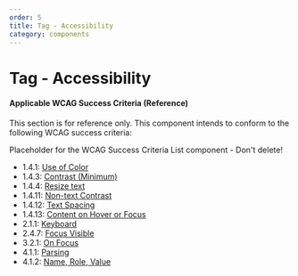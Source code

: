 ```yaml
---
order: 5
title: Tag - Accessibility
category: components
---
```


# Tag - Accessibility

#### Applicable WCAG Success Criteria (Reference)

This section is for reference only. This component intends to conform to the following WCAG success criteria:

<dummy-wcag-success-criteria-list data-list="1.4.1|1.4.3|1.4.4|1.4.11|1.4.12|1.4.13|2.1.1|2.4.7|3.2.1|4.1.1|4.1.2">Placeholder for the WCAG Success Criteria List component - Don't delete!</dummy-wcag-success-criteria-list>

*   1.4.1: [Use of Color](https://www.w3.org/WAI/WCAG21/Understanding/use-of-color.html)
*   1.4.3: [Contrast (Minimum)](https://www.w3.org/WAI/WCAG21/Understanding/contrast-minimum.html)
*   1.4.4: [Resize text](https://www.w3.org/WAI/WCAG21/Understanding/resize-text.html)
*   1.4.11: [Non-text Contrast](https://www.w3.org/WAI/WCAG21/Understanding/non-text-contrast.html)
*   1.4.12: [Text Spacing](https://www.w3.org/WAI/WCAG21/Understanding/text-spacing.html)
*   1.4.13: [Content on Hover or Focus](https://www.w3.org/WAI/WCAG21/Understanding/content-on-hover-or-focus.html)
*   2.1.1: [Keyboard](https://www.w3.org/WAI/WCAG21/Understanding/keyboard.html)
*   2.4.7: [Focus Visible](https://www.w3.org/WAI/WCAG21/Understanding/focus-visible.html)
*   3.2.1: [On Focus](https://www.w3.org/WAI/WCAG21/Understanding/on-focus.html)
*   4.1.1: [Parsing](https://www.w3.org/WAI/WCAG21/Understanding/parsing.html)
*   4.1.2: [Name, Role, Value](https://www.w3.org/WAI/WCAG21/Understanding/name-role-value.html)